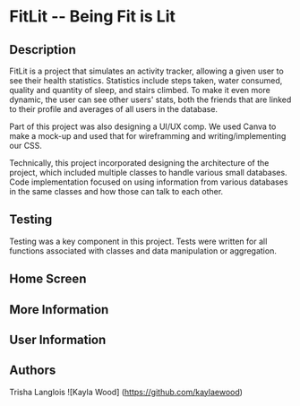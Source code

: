 # FitLit -- Being Fit is Lit

## Description

FitLit is a project that simulates an activity tracker, allowing a given user to see their health statistics.  Statistics include steps taken, water consumed, quality and quantity of sleep, and stairs climbed.  To make it even more dynamic, the user can see other users' stats, both the friends that are linked to their profile and averages of all users in the database.

Part of this project was also designing a UI/UX comp.  We used Canva to make a mock-up and used that for wireframming and writing/implementing our CSS.

Technically, this project incorporated designing the architecture of the project, which included multiple classes to handle various small databases.  Code implementation focused on using information from various databases in the same classes and how those can talk to each other.

## Testing

Testing was a key component in this project.  Tests were written for all functions associated with classes and data manipulation or aggregation.

## Home Screen

## More Information

## User Information

## Authors
Trisha Langlois 
![Kayla Wood] (https://github.com/kaylaewood)

